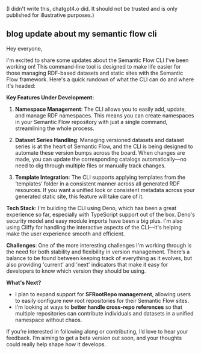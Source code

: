 
(I didn't write this, chatgpt4.o did. It should not be trusted and is only published for illustrative purposes.)

## blog update about my semantic flow cli

Hey everyone,

I'm excited to share some updates about the Semantic Flow CLI I've been working on! This command-line tool is designed to make life easier for those managing RDF-based datasets and static sites with the Semantic Flow framework. Here's a quick rundown of what the CLI can do and where it's headed:

**Key Features Under Development:**

1. **Namespace Management**: The CLI allows you to easily add, update, and manage RDF namespaces. This means you can create namespaces in your Semantic Flow repository with just a single command, streamlining the whole process.

2. **Dataset Series Handling**: Managing versioned datasets and dataset series is at the heart of Semantic Flow, and the CLI is being designed to automate these version bumps across the board. When changes are made, you can update the corresponding catalogs automatically—no need to dig through multiple files or manually track changes.

3. **Template Integration**: The CLI supports applying templates from the ‘templates’ folder in a consistent manner across all generated RDF resources. If you want a unified look or consistent metadata across your generated static site, this feature will take care of it.

**Tech Stack**: I'm building the CLI using Deno, which has been a great experience so far, especially with TypeScript support out of the box. Deno's security model and easy module imports have been a big plus. I'm also using Cliffy for handling the interactive aspects of the CLI—it's helping make the user experience smooth and efficient.

**Challenges**: One of the more interesting challenges I'm working through is the need for both stability and flexibility in version management. There’s a balance to be found between keeping track of everything as it evolves, but also providing 'current' and 'next' indicators that make it easy for developers to know which version they should be using.

**What's Next?**
- I plan to expand support for **SFRootRepo management**, allowing users to easily configure new root repositories for their Semantic Flow sites.
- I'm looking at ways to **better handle cross-repo references** so that multiple repositories can contribute individuals and datasets in a unified namespace without chaos.

If you’re interested in following along or contributing, I’d love to hear your feedback. I’m aiming to get a beta version out soon, and your thoughts could really help shape how it develops.